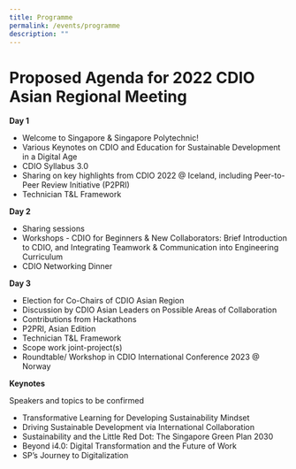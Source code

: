 ```yaml
---
title: Programme
permalink: /events/programme
description: ""
---
```

# Proposed Agenda for 2022 CDIO Asian Regional Meeting
**Day 1**

* Welcome to Singapore & Singapore Polytechnic!
* Various Keynotes on CDIO and Education for Sustainable Development in a Digital Age
* CDIO Syllabus 3.0 
* Sharing on key highlights from CDIO 2022 @ Iceland, including Peer-to-Peer Review Initiative (P2PRI)
* Technician T&L Framework

**Day 2**

* Sharing sessions
* Workshops - CDIO for Beginners & New Collaborators: Brief Introduction to CDIO, and Integrating Teamwork & Communication into Engineering Curriculum
* CDIO Networking Dinner


**Day 3**

* Election for Co-Chairs of CDIO Asian Region
* Discussion by CDIO Asian Leaders on Possible Areas of Collaboration
* Contributions from Hackathons
* P2PRI, Asian Edition
* Technician T&L Framework
* Scope work joint-project(s)
* Roundtable/ Workshop in CDIO International Conference 2023 @ Norway


**Keynotes**

Speakers and topics to be confirmed

* Transformative Learning for Developing Sustainability Mindset
* Driving Sustainable Development via International Collaboration
* Sustainability and the Little Red Dot:  The Singapore Green Plan 2030
* Beyond i4.0: Digital Transformation and the Future of Work
* SP’s Journey to Digitalization